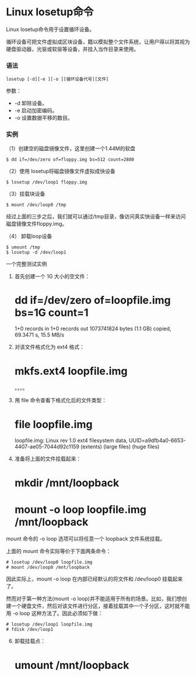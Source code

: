 # Linux losetup命令

Linux losetup命令用于设置循环设备。

循环设备可把文件虚拟成区块设备，籍以模拟整个文件系统，让用户得以将其视为硬盘驱动器，光驱或软驱等设备，并挂入当作目录来使用。

### 语法

    losetup [-d][-e ][-o ][循环设备代号][文件]

参数：

- -d   卸除设备。
- -e   启动加密编码。
- -o   设置数据平移的数目。

### 实例

（1）创建空的磁盘镜像文件，这里创建一个1.44M的软盘

    $ dd if=/dev/zero of=floppy.img bs=512 count=2880

（2）使用 losetup将磁盘镜像文件虚拟成快设备

    $ losetup /dev/loop1 floppy.img

（3）挂载块设备

    $ mount /dev/loop0 /tmp

经过上面的三步之后，我们就可以通过/tmp目录，像访问真实快设备一样来访问磁盘镜像文件floppy.img。

（4） 卸载loop设备

    $ umount /tmp
    $ losetup -d /dev/loop1
    

一个完整测试实例

1. 首先创建一个 1G 大小的空文件：

    # dd if=/dev/zero of=loopfile.img bs=1G count=1
    1+0 records in
    1+0 records out
    1073741824 bytes (1.1 GB) copied, 69.3471 s, 15.5 MB/s

2. 对该文件格式化为 ext4 格式：

    # mkfs.ext4 loopfile.img
    。。。。

3. 用 file 命令查看下格式化后的文件类型：

    # file loopfile.img
    loopfile.img: Linux rev 1.0 ext4 filesystem data, UUID=a9dfb4a0-6653-4407-ae05-7044d92c1159 (extents) (large files) (huge files)

4. 准备将上面的文件挂载起来：

    # mkdir /mnt/loopback
    # mount -o loop loopfile.img /mnt/loopback

mount 命令的 -o loop 选项可以将任意一个 loopback 文件系统挂载。

上面的 mount 命令实际等价于下面两条命令：

    # losetup /dev/loop0 loopfile.img
    # mount /dev/loop0 /mnt/loopback

因此实际上，mount -o loop 在内部已经默认的将文件和 /dev/loop0 挂载起来了。

然而对于第一种方法(mount -o loop)并不能适用于所有的场景。比如，我们想创建一个硬盘文件，然后对该文件进行分区，接着挂载其中一个子分区，这时就不能用 -o loop 这种方法了。因此必须如下做：

    # losetup /dev/loop1 loopfile.img
    # fdisk /dev/loop1

6. 卸载挂载点：

    # umount /mnt/loopback